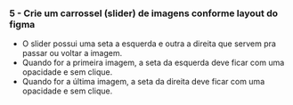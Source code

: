 ### 5 - Crie um carrossel (slider) de imagens conforme layout do figma

* O slider possui uma seta a esquerda e outra a direita que servem pra passar ou voltar a imagem.
* Quando for a primeira imagem, a seta da esquerda deve ficar com uma opacidade e sem clique.
* Quando for a última imagem, a seta da direita deve ficar com uma opacidade e sem clique.